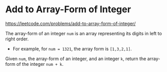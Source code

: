 # Add to Array-Form of Integer

https://leetcode.com/problems/add-to-array-form-of-integer/

The array-form of an integer `num` is an array representing its digits in left to right order.

- For example, for `num = 1321`, the array form is `[1,3,2,1]`.

Given `num`, the array-form of an integer, and an integer `k`, return the array-form of the integer `num + k`.
